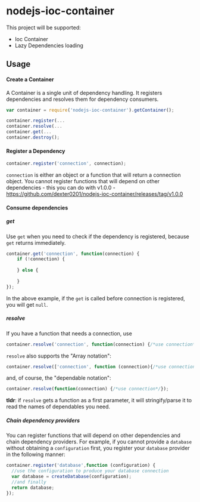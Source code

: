 nodejs-ioc-container
===================

This project will be supported:
* Ioc Container
* Lazy Dependencies loading

Usage
-----------------

#### Create a Container
A Container is a single unit of dependency handling. It registers dependencies and resolves them for dependency consumers.
```javascript
var container = require('nodejs-ioc-container').getContainer();

container.register(...
container.resolve(...
container.get(...
container.destroy();
```

#### Register a Dependency
```javascript
container.register('connection', connection);
```
`connection` is either an object or a function that will return a connection object.
You cannot register functions that will depend on other dependencies - this you can do with v1.0.0 - https://github.com/dexter0201/nodejs-ioc-container/releases/tag/v1.0.0


#### Consume dependencies
##### get
Use `get` when you need to check if the dependency is registered, because `get` returns immediately.
```javascript
container.get('connection', function(connection) {
    if (!connection) {
  
    } else {
  
    }
});
```
In the above example, if the `get` is called before connection is registered, you will get `null`.

##### resolve
If you have a function that needs a connection, use
```javascript
container.resolve('connection', function(connection) {/*use connection*/});
```
`resolve` also supports the "Array notation":
```javascript
container.resolve(['connection', function (connection){/*use connection*/});
```
and, of course, the "dependable notation":
```javascript
container.resolve(function(connection) {/*use connection*/});
```
**tldr**: if `resolve` gets a function as a first parameter, it will stringify/parse it to read the names of dependables you need.

##### Chain dependency providers
You can register functions that will depend on other dependencies and chain dependency providers. For example, if you cannot provide a `database` without obtaining a `configuration` first, you register your `database` provider in the following manner:
```javascript
container.register('database',function (configuration) {
  //use the configuration to produce your database connection
  var database = createDatabase(configuration);
  //and finally
  return database;
});
```

